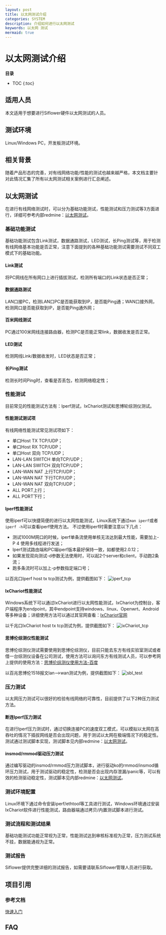 ```yaml
---
layout: post
title: 以太网测试介绍
categories: SYSTEM
description: 介绍如何进行以太网测试
keywords: 以太网 测试
mermaid: true
---
```


# 以太网测试介绍


**目录**

* TOC
{:toc}


## 适用人员

本文适用于想要进行Siflower硬件以太网测试的人员。

## 测试环境

Linux/Windows PC，开发板测试环境。

## 相关背景

随着产品形态的完善，对有线网络功能/性能的测试也越来越严格，本文档主要针对此情况汇集了所有以太网测试相关案例进行汇总阐述。

## 以太网测试

在进行有线网络测试时，可以分为基础功能测试，性能测试和压力测试等3方面进行，详细可参考内部redmine：[以太网测试](http://redmine.siflower.cn/redmine/issues/7259)。

### 基础功能测试

基础功能测试包含Link测试，数据通路测试，LED测试，长Ping测试等，用于检测有线网络基本功能是否正常，注意下面提到的各种基础功能测试需要测试不同双工模式下的基础功能。

#### Link测试

将PC网线在所有网口上进行插拔测试，检测所有端口的Link状态是否正常；

#### 数据通路测试

LAN口接PC，检测LAN口PC是否能获取到IP，是否能Ping通；WAN口接外网，检测网口是否能获取到IP，是否能Ping通外网；

#### 百米网线测试

PC通过100米网线连接路由器，检测PC是否能正常link，数据收发是否正常。

#### LED测试

检测网线Link/数据收发时，LED状态是否正常；

#### 长Ping测试

检测长时间Ping时，查看是否丢包，检测网络稳定性；

### 性能测试

目前常见的性能测试方法有：Iperf测试，IxChariot测试和思博轮综测仪测试。

#### 性能测试测试项

有线网络性能测试常见测试项如下：
* 单口Host TX TCP/UDP；
* 单口Host RX TCP/UDP；
* 单口Host 双向 TCP/UDP；
* LAN-LAN SWITCH 单向TCP/UDP；
* LAN-LAN SWITCH 双向TCP/UDP；
* LAN-WAN NAT 上行TCP/UDP；
* LAN-WAN NAT 下行TCP/UDP；
* LAN-WAN NAT 双向TCP/UDP；
* ALL PORT上行；
* ALL PORT下行；

#### Iperf性能测试

使用iperf可以快捷简便的进行以太网性能测试，Linux系统下通过```man iperf```或者```iperf -h```可以查看iperf使用方法。
不过使用iperf时需要注意以下几点：
- 测试1000M网口的时候，iperf单条流使用单核无法达到最大性能，需要加上-P 4 使用多线程进行发送；
- Iperf测试路由端和PC端iperf版本最好保持一致，如都使用2.0.12；
- 如果发现双向测试-d参数无法使用时，可以起2个server和client，手动跑2条流；
- 跑多条流时可以加上-p参数指定端口号；

以百兆口Iperf host tx tcp测试为例，提供截图如下：
![iperf_tcp](/assets/images/ethernet_test/host_tx_tcp_iperf.png)


#### IxChariot性能测试

Windows系统下可以通过IxChariot进行以太网性能测试，IxChariot为控制台，客户端程序为endpoint，其中endpoint支持windows、linux、Openwrt、Android等多种设备；详细使用方法可以通过其官网查看：[IxChariot官网](https://www.ixiacom.com/zh/products/ixchariot)

以千兆口IxChariot host tx tcp测试为例，提供截图如下：
![ixChariot_tcp](/assets/images/ethernet_test/host_tx_tcp_IxChariot.png)

#### 思博伦综测仪性能测试
思博伦综测仪测试需要使用到思博伦综测仪，目前只能去东方有线实验室测试或者借一台综测仪设备在公司测试，使用方法可以询问东方有线测试人员，可以参考网上提供的使用方法：[思博伦综测仪使用方法-百度](https://wenku.baidu.com/view/efeb861ffad6195f312ba624.html)

以百兆思博伦1518报文lan-->wan测试为例，提供截图如下：
![sbl_test](/assets/images/ethernet_test/1518-up-SBL.png)

### 压力测试

以太网压力测试可以很好的检验有线网络的可靠性，目前提供了以下2种压力测试方法。

#### 断连Iperf压力测试

在进行Iperf压力测试时，通过切换连接PC的速度双工模式，可以模拟以太网在高吞吐的情况下插拔网线是否会出现问题，用于测试以太网在极端情况下的稳定性。测试通过测试脚本实现，测试脚本见内部redmine：[以太网测试](http://redmine.siflower.cn/redmine/issues/7259)。

#### insmod/rmmod驱动压力测试

通过编写驱动的insmod/rmmod压力测试脚本，进行驱动ko的rmmod/insmod循环压力测试，用于测试驱动的稳定性，检测是否会出现内存泄漏/panic等，可以有效的检测驱动稳定性，测试脚本见内部redmine：[以太网测试](http://redmine.siflower.cn/redmine/issues/7259)。

### 测试环境配置

Linux环境下通过命令安装iperf/ethtool等工具进行测试，Windows环境通过安装IxChariot软件进行性能测试，路由器端通过拷贝/内置测试脚本进行测试。

### 测试流程和测试结果

基础功能测试功能正常视为正常，性能测试达到审核标准视为正常，压力测试系统不挂，数据能通视为正常。

### 测试报告

Siflower提供完整详细的测试报告，如需要请联系Siflower管理人员进行获取。

## 项目引用

### 参考文档

[快速入门](https://bingchunjin.github.io/jbctest.github.io//2020/08/05/quick_start/)

## FAQ
